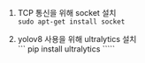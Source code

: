 1. TCP 통신을 위해 socket 설치     
  ```sudo apt-get install socket ```   
         
2. yolov8 사용을 위해 ultralytics 설치       
  ``` pip install ultralytics `````      
